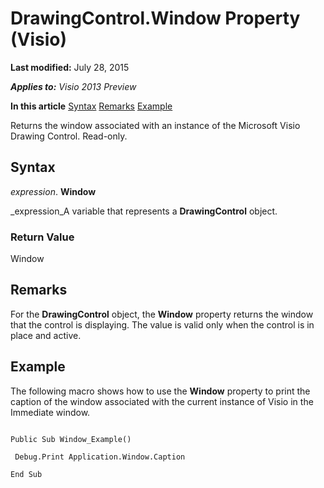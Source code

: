 
# DrawingControl.Window Property (Visio)

 **Last modified:** July 28, 2015

 _**Applies to:** Visio 2013 Preview_

 **In this article**
 [Syntax](#sectionSection0)
 [Remarks](#sectionSection1)
 [Example](#sectionSection2)


Returns the window associated with an instance of the Microsoft Visio Drawing Control. Read-only.

## Syntax
<a name="sectionSection0"> </a>

 _expression_. **Window**

 _expression_A variable that represents a  **DrawingControl** object.


### Return Value

Window


## Remarks
<a name="sectionSection1"> </a>

For the  **DrawingControl** object, the **Window** property returns the window that the control is displaying. The value is valid only when the control is in place and active.


## Example
<a name="sectionSection2"> </a>

The following macro shows how to use the  **Window** property to print the caption of the window associated with the current instance of Visio in the Immediate window.


```
 
Public Sub Window_Example() 
 
 Debug.Print Application.Window.Caption 
 
End Sub 

```

